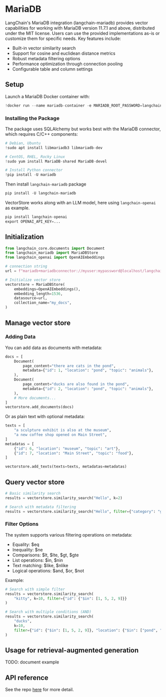 # MariaDB

LangChain's MariaDB integration (langchain-mariadb) provides vector capabilities for working with MariaDB version 11.7.1 and above, distributed under the MIT license. Users can use the provided implementations as-is or customize them for specific needs.
 Key features include:

 * Built-in vector similarity search
 * Support for cosine and euclidean distance metrics
 * Robust metadata filtering options
 * Performance optimization through connection pooling
 * Configurable table and column settings

## Setup

Launch a MariaDB Docker container with:


```python
!docker run --name mariadb-container -e MARIADB_ROOT_PASSWORD=langchain -e MARIADB_DATABASE=langchain -p 3306:3306 -d mariadb:11.7
```

### Installing the Package

The package uses SQLAlchemy but works best with the MariaDB connector, which requires C/C++ components:



```python
# Debian, Ubuntu
!sudo apt install libmariadb3 libmariadb-dev

# CentOS, RHEL, Rocky Linux
!sudo yum install MariaDB-shared MariaDB-devel

# Install Python connector
!pip install -U mariadb
```

Then install `langchain-mariadb` package



```python
pip install -U langchain-mariadb

```

VectorStore works along with an LLM model, here using `langchain-openai` as example.



```python
pip install langchain-openai
export OPENAI_API_KEY=...

```

## Initialization


```python
from langchain_core.documents import Document
from langchain_mariadb import MariaDBStore
from langchain_openai import OpenAIEmbeddings

# connection string
url = f"mariadb+mariadbconnector://myuser:mypassword@localhost/langchain"

# Initialize vector store
vectorstore = MariaDBStore(
    embeddings=OpenAIEmbeddings(),
    embedding_length=1536,
    datasource=url,
    collection_name="my_docs",
)
```

## Manage vector store

### Adding Data
You can add data as documents with metadata:



```python
docs = [
    Document(
        page_content="there are cats in the pond",
        metadata={"id": 1, "location": "pond", "topic": "animals"},
    ),
    Document(
        page_content="ducks are also found in the pond",
        metadata={"id": 2, "location": "pond", "topic": "animals"},
    ),
    # More documents...
]
vectorstore.add_documents(docs)
```


Or as plain text with optional metadata:


```python
texts = [
    "a sculpture exhibit is also at the museum",
    "a new coffee shop opened on Main Street",
]
metadatas = [
    {"id": 6, "location": "museum", "topic": "art"},
    {"id": 7, "location": "Main Street", "topic": "food"},
]

vectorstore.add_texts(texts=texts, metadatas=metadatas)
```

## Query vector store


```python
# Basic similarity search
results = vectorstore.similarity_search("Hello", k=2)

# Search with metadata filtering
results = vectorstore.similarity_search("Hello", filter={"category": "greeting"})
```


### Filter Options

The system supports various filtering operations on metadata:

* Equality: $eq
* Inequality: $ne
* Comparisons: $lt, $lte, $gt, $gte
* List operations: $in, $nin
* Text matching: $like, $nlike
* Logical operations: $and, $or, $not

Example:



```python
# Search with simple filter
results = vectorstore.similarity_search(
    "kitty", k=10, filter={"id": {"$in": [1, 5, 2, 9]}}
)

# Search with multiple conditions (AND)
results = vectorstore.similarity_search(
    "ducks",
    k=10,
    filter={"id": {"$in": [1, 5, 2, 9]}, "location": {"$in": ["pond", "market"]}},
)
```

## Usage for retrieval-augmented generation

TODO: document example

## API reference

See the repo [here](https://github.com/mariadb-corporation/langchain-mariadb) for more detail.
